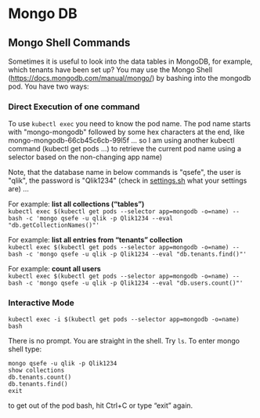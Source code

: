  # Mongo DB
 
## Mongo Shell Commands
Sometimes it is useful to look into the data tables in MongoDB, for example, which tenants have been set up? You may use the Mongo 
Shell (https://docs.mongodb.com/manual/mongo/) by bashing into the mongodb pod. You have two ways:

### Direct Execution of one command

To use `kubectl exec` you need to know the pod name. The pod name starts with "mongo-mongodb" followed by some hex characters at 
the end, like mongo-mongodb-66cb45c6cb-99l5f ... so I am using another kubectl command (kubectl get pods ...) to retrieve the current pod name using a selector based on the non-changing app name)

Note, that the database name in below commands is "qsefe", the user is "qlik", the password is "Qlik1234" (check in [settings.sh](../settings.sh) what your settings are) ...

For example: **list all collections (“tables”)** <br/>
`kubectl exec $(kubectl get pods --selector app=mongodb -o=name) -- bash -c 'mongo qsefe -u qlik -p Qlik1234 --eval "db.getCollectionNames()"'`


For example: **list all entries from “tenants” collection** <br/>
`kubectl exec $(kubectl get pods --selector app=mongodb -o=name) -- bash -c 'mongo qsefe -u qlik -p Qlik1234 --eval "db.tenants.find()"'`

For example: **count all users** <br/>
`kubectl exec $(kubectl get pods --selector app=mongodb -o=name) -- bash -c 'mongo qsefe -u qlik -p Qlik1234 --eval "db.users.count()"'`


### Interactive Mode

`kubectl exec -i $(kubectl get pods --selector app=mongodb -o=name) bash`

There is no prompt. You are straight in the shell. Try `ls`. To enter mongo shell type:
```
mongo qsefe -u qlik -p Qlik1234
show collections
db.tenants.count()
db.tenants.find()
exit
```
to get out of the pod bash, hit Ctrl+C or type “exit” again.
